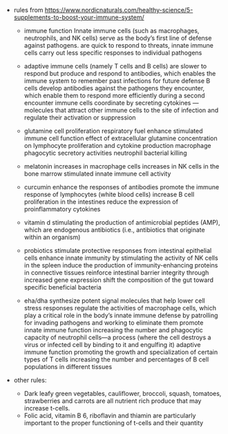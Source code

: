 - rules from https://www.nordicnaturals.com/healthy-science/5-supplements-to-boost-your-immune-system/

  - immune function
    Innate immune cells (such as macrophages, neutrophils, and NK cells) 
      serve as the body’s first line of defense against pathogens. 
      are quick to respond to threats, innate immune cells carry out less specific responses to individual pathogens

  - adaptive immune cells (namely T cells and B cells) 
      are slower to respond but produce and respond to antibodies, which enables the immune system to remember past infections for future defense
      B cells develop antibodies against the pathogens they encounter, which enable them to respond more efficiently during a second encounter
      immune cells coordinate by secreting cytokines — molecules that attract other immune cells to the site of infection and regulate their activation or suppression

  - glutamine
      cell proliferation
      respiratory fuel
      enhance stimulated immune cell function
      effect of extracellular glutamine concentration on lymphocyte proliferation and cytokine production
      macrophage phagocytic 
      secretory activities 
      neutrophil bacterial killing

  - melatonin
      increases in macrophage cells
      increases in NK cells in the bone marrow
      stimulated innate immune cell activity

  - curcumin
      enhance the responses of antibodies
      promote the immune response of lymphocytes (white blood cells)
      increase B cell proliferation in the intestines
      reduce the expression of proinflammatory cytokines

  - vitamin d
    stimulating the production of antimicrobial peptides (AMP), which are endogenous antibiotics (i.e., antibiotics that originate within an organism)

  - probiotics
      stimulate protective responses from intestinal epithelial cells
      enhance innate immunity by stimulating the activity of NK cells in the spleen
      induce the production of immunity-enhancing proteins in connective tissues
      reinforce intestinal barrier integrity through increased gene expression
      shift the composition of the gut toward specific beneficial bacteria

  - eha/dha
    synthesize potent signal molecules that help lower cell stress responses
    regulate the activities of macrophage cells, which play a critical role in the body’s innate immune defense by patrolling for invading pathogens and working to eliminate them 
    promote innate immune function
      increasing the number and phagocytic capacity of neutrophil cells—a process (where the cell destroys a virus or infected cell by binding to it and engulfing it)
    adaptive immune function
      promoting the growth and specialization of certain types of T cells
      increasing the number and percentages of B cell populations in different tissues

- other rules:
  - Dark leafy green vegetables, cauliflower, broccoli, squash, tomatoes, strawberries and carrots are all nutrient rich produce that may increase t-cells. 
  - Folic acid, vitamin B 6, riboflavin and thiamin are particularly important to the proper functioning of t-cells and their quantity

